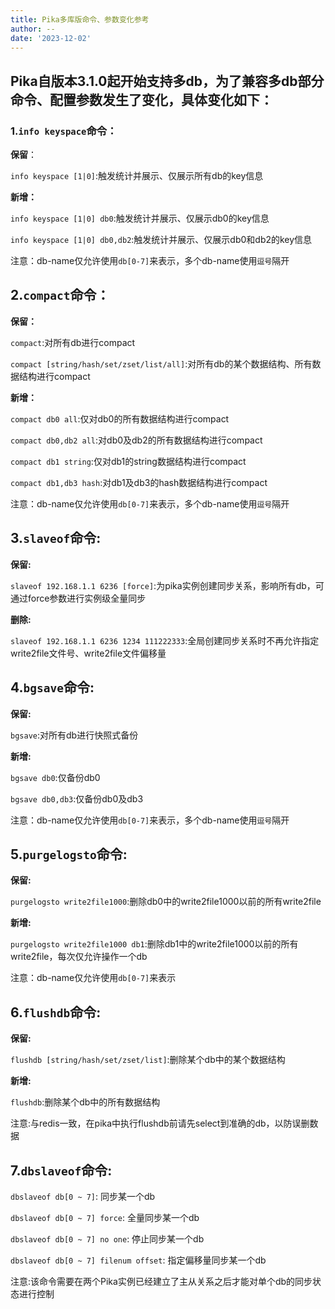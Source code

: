 ```yaml
---
title: Pika多库版命令、参数变化参考
author: --
date: '2023-12-02'
---
```

## Pika自版本3.1.0起开始支持多db，为了兼容多db部分命令、配置参数发生了变化，具体变化如下：

### 1.`info keyspace`命令：

**保留**：

`info keyspace [1|0]`:触发统计并展示、仅展示所有db的key信息

**新增：**

`info keyspace [1|0] db0`:触发统计并展示、仅展示db0的key信息

`info keyspace [1|0] db0,db2`:触发统计并展示、仅展示db0和db2的key信息

注意：db-name仅允许使用`db[0-7]`来表示，多个db-name使用`逗号`隔开

## 2.`compact`命令：

**保留：**

`compact`:对所有db进行compact

`compact [string/hash/set/zset/list/all]`:对所有db的某个数据结构、所有数据结构进行compact

**新增：**

`compact db0 all`:仅对db0的所有数据结构进行compact

`compact db0,db2 all`:对db0及db2的所有数据结构进行compact

`compact db1 string`:仅对db1的string数据结构进行compact

`compact db1,db3 hash`:对db1及db3的hash数据结构进行compact

注意：db-name仅允许使用`db[0-7]`来表示，多个db-name使用`逗号`隔开

## 3.`slaveof`命令:

**保留:**

`slaveof 192.168.1.1 6236 [force]`:为pika实例创建同步关系，影响所有db，可通过force参数进行实例级全量同步

**删除:**

`slaveof 192.168.1.1 6236 1234 111222333`:全局创建同步关系时不再允许指定write2file文件号、write2file文件偏移量

## 4.`bgsave`命令:

**保留:**

`bgsave`:对所有db进行快照式备份

**新增:**

`bgsave db0`:仅备份db0

`bgsave db0,db3`:仅备份db0及db3

注意：db-name仅允许使用`db[0-7]`来表示，多个db-name使用`逗号`隔开

## 5.`purgelogsto`命令:

**保留:**

`purgelogsto write2file1000`:删除db0中的write2file1000以前的所有write2file

**新增:**

`purgelogsto write2file1000 db1`:删除db1中的write2file1000以前的所有write2file，每次仅允许操作一个db

注意：db-name仅允许使用`db[0-7]`来表示

## 6.`flushdb`命令:

**保留:**

`flushdb [string/hash/set/zset/list]`:删除某个db中的某个数据结构

**新增:**

`flushdb`:删除某个db中的所有数据结构

注意:与redis一致，在pika中执行flushdb前请先select到准确的db，以防误删数据

## 7.`dbslaveof`命令:

`dbslaveof db[0 ~ 7]`: 同步某一个db

`dbslaveof db[0 ~ 7] force`: 全量同步某一个db

`dbslaveof db[0 ~ 7] no one`: 停止同步某一个db

`dbslaveof db[0 ~ 7] filenum offset`: 指定偏移量同步某一个db

注意:该命令需要在两个Pika实例已经建立了主从关系之后才能对单个db的同步状态进行控制